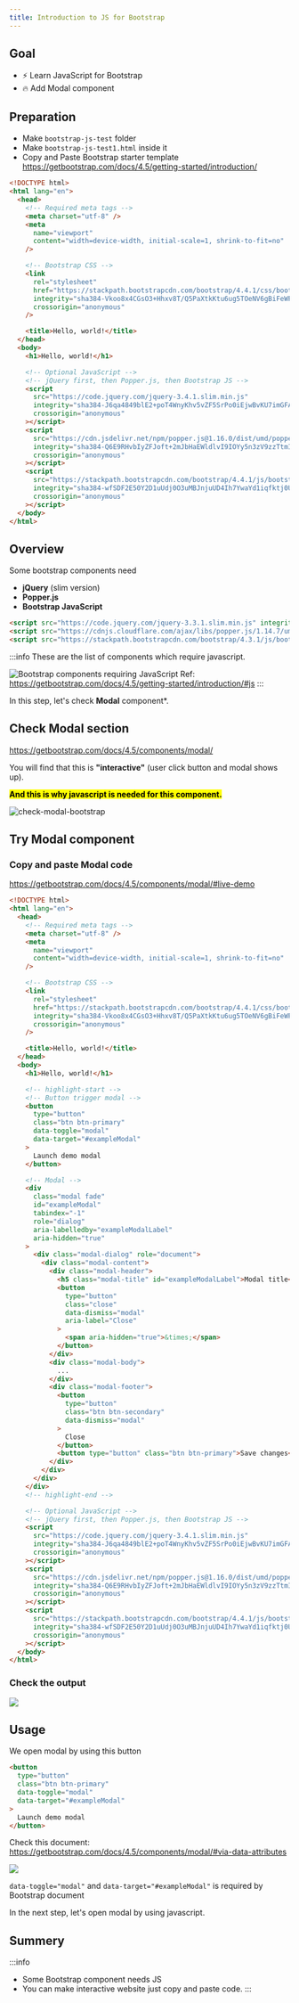```yaml
---
title: Introduction to JS for Bootstrap
---
```


## Goal
- ⚡ Learn JavaScript for Bootstrap
- 🔥 Add Modal component

## Preparation
- Make `bootstrap-js-test` folder
- Make `bootstrap-js-test1.html` inside it
- Copy and Paste Bootstrap starter template
  https://getbootstrap.com/docs/4.5/getting-started/introduction/

```html title="bootstrap-js-test/bootstrap-js-test1.html"
<!DOCTYPE html>
<html lang="en">
  <head>
    <!-- Required meta tags -->
    <meta charset="utf-8" />
    <meta
      name="viewport"
      content="width=device-width, initial-scale=1, shrink-to-fit=no"
    />

    <!-- Bootstrap CSS -->
    <link
      rel="stylesheet"
      href="https://stackpath.bootstrapcdn.com/bootstrap/4.4.1/css/bootstrap.min.css"
      integrity="sha384-Vkoo8x4CGsO3+Hhxv8T/Q5PaXtkKtu6ug5TOeNV6gBiFeWPGFN9MuhOf23Q9Ifjh"
      crossorigin="anonymous"
    />

    <title>Hello, world!</title>
  </head>
  <body>
    <h1>Hello, world!</h1>

    <!-- Optional JavaScript -->
    <!-- jQuery first, then Popper.js, then Bootstrap JS -->
    <script
      src="https://code.jquery.com/jquery-3.4.1.slim.min.js"
      integrity="sha384-J6qa4849blE2+poT4WnyKhv5vZF5SrPo0iEjwBvKU7imGFAV0wwj1yYfoRSJoZ+n"
      crossorigin="anonymous"
    ></script>
    <script
      src="https://cdn.jsdelivr.net/npm/popper.js@1.16.0/dist/umd/popper.min.js"
      integrity="sha384-Q6E9RHvbIyZFJoft+2mJbHaEWldlvI9IOYy5n3zV9zzTtmI3UksdQRVvoxMfooAo"
      crossorigin="anonymous"
    ></script>
    <script
      src="https://stackpath.bootstrapcdn.com/bootstrap/4.4.1/js/bootstrap.min.js"
      integrity="sha384-wfSDF2E50Y2D1uUdj0O3uMBJnjuUD4Ih7YwaYd1iqfktj0Uod8GCExl3Og8ifwB6"
      crossorigin="anonymous"
    ></script>
  </body>
</html>
```

## Overview

Some bootstrap components need 
- **jQuery** (slim version)
- **Popper.js**
- **Bootstrap JavaScript**


```html title="Some Bootstrap component needs javascript files"
<script src="https://code.jquery.com/jquery-3.3.1.slim.min.js" integrity="sha384-q8i/X+965DzO0rT7abK41JStQIAqVgRVzpbzo5smXKp4YfRvH+8abtTE1Pi6jizo" crossorigin="anonymous"></script>
<script src="https://cdnjs.cloudflare.com/ajax/libs/popper.js/1.14.7/umd/popper.min.js" integrity="sha384-UO2eT0CpHqdSJQ6hJty5KVphtPhzWj9WO1clHTMGa3JDZwrnQq4sF86dIHNDz0W1" crossorigin="anonymous"></script>
<script src="https://stackpath.bootstrapcdn.com/bootstrap/4.3.1/js/bootstrap.min.js" integrity="sha384-JjSmVgyd0p3pXB1rRibZUAYoIIy6OrQ6VrjIEaFf/nJGzIxFDsf4x0xIM+B07jRM" crossorigin="anonymous"></script>
```


:::info
These are the list of components which require javascript.

![Bootstrap components requiring JavaScript](https://storage.googleapis.com/coderhackers-assets/the-complete-webdev-with-rails-2020/bootstrap-js-guide/bootstrap-need-js-component.png)
Ref: https://getbootstrap.com/docs/4.5/getting-started/introduction/#js
:::


In this step, let's check **Modal** component*.

## Check Modal section

https://getbootstrap.com/docs/4.5/components/modal/

You will find that this is **"interactive"** (user click button and modal shows up).

**<mark>And this is why javascript is needed for this component.</mark>**

![check-modal-bootstrap](https://storage.googleapis.com/coderhackers-assets/the-complete-webdev-with-rails-2020/bootstrap-js-guide/check-modal-bootstrap.gif)


## Try Modal component
### Copy and paste Modal code

https://getbootstrap.com/docs/4.5/components/modal/#live-demo

```html title="bootstrap-js-test1.html"
<!DOCTYPE html>
<html lang="en">
  <head>
    <!-- Required meta tags -->
    <meta charset="utf-8" />
    <meta
      name="viewport"
      content="width=device-width, initial-scale=1, shrink-to-fit=no"
    />

    <!-- Bootstrap CSS -->
    <link
      rel="stylesheet"
      href="https://stackpath.bootstrapcdn.com/bootstrap/4.4.1/css/bootstrap.min.css"
      integrity="sha384-Vkoo8x4CGsO3+Hhxv8T/Q5PaXtkKtu6ug5TOeNV6gBiFeWPGFN9MuhOf23Q9Ifjh"
      crossorigin="anonymous"
    />

    <title>Hello, world!</title>
  </head>
  <body>
    <h1>Hello, world!</h1>

    <!-- highlight-start -->
    <!-- Button trigger modal -->
    <button
      type="button"
      class="btn btn-primary"
      data-toggle="modal"
      data-target="#exampleModal"
    >
      Launch demo modal
    </button>

    <!-- Modal -->
    <div
      class="modal fade"
      id="exampleModal"
      tabindex="-1"
      role="dialog"
      aria-labelledby="exampleModalLabel"
      aria-hidden="true"
    >
      <div class="modal-dialog" role="document">
        <div class="modal-content">
          <div class="modal-header">
            <h5 class="modal-title" id="exampleModalLabel">Modal title</h5>
            <button
              type="button"
              class="close"
              data-dismiss="modal"
              aria-label="Close"
            >
              <span aria-hidden="true">&times;</span>
            </button>
          </div>
          <div class="modal-body">
            ...
          </div>
          <div class="modal-footer">
            <button
              type="button"
              class="btn btn-secondary"
              data-dismiss="modal"
            >
              Close
            </button>
            <button type="button" class="btn btn-primary">Save changes</button>
          </div>
        </div>
      </div>
    </div>
    <!-- highlight-end -->

    <!-- Optional JavaScript -->
    <!-- jQuery first, then Popper.js, then Bootstrap JS -->
    <script
      src="https://code.jquery.com/jquery-3.4.1.slim.min.js"
      integrity="sha384-J6qa4849blE2+poT4WnyKhv5vZF5SrPo0iEjwBvKU7imGFAV0wwj1yYfoRSJoZ+n"
      crossorigin="anonymous"
    ></script>
    <script
      src="https://cdn.jsdelivr.net/npm/popper.js@1.16.0/dist/umd/popper.min.js"
      integrity="sha384-Q6E9RHvbIyZFJoft+2mJbHaEWldlvI9IOYy5n3zV9zzTtmI3UksdQRVvoxMfooAo"
      crossorigin="anonymous"
    ></script>
    <script
      src="https://stackpath.bootstrapcdn.com/bootstrap/4.4.1/js/bootstrap.min.js"
      integrity="sha384-wfSDF2E50Y2D1uUdj0O3uMBJnjuUD4Ih7YwaYd1iqfktj0Uod8GCExl3Og8ifwB6"
      crossorigin="anonymous"
    ></script>
  </body>
</html>
```

### Check the output
![](https://storage.googleapis.com/coderhackers-assets/docs/img/20200510_020501.gif)


## Usage
We open modal by using this button
```html
<button
  type="button"
  class="btn btn-primary"
  data-toggle="modal"
  data-target="#exampleModal"
>
  Launch demo modal
</button>
```

Check this document: https://getbootstrap.com/docs/4.5/components/modal/#via-data-attributes

![](https://storage.googleapis.com/coderhackers-assets/docs/img/2020-05-10-06-18-48.png)

`data-toggle="modal"` and `data-target="#exampleModal"` is required by Bootstrap document

In the next step, let's open modal by using javascript.


## Summery
:::info
- Some Bootstrap component needs JS
- You can make interactive website just copy and paste code.
:::
